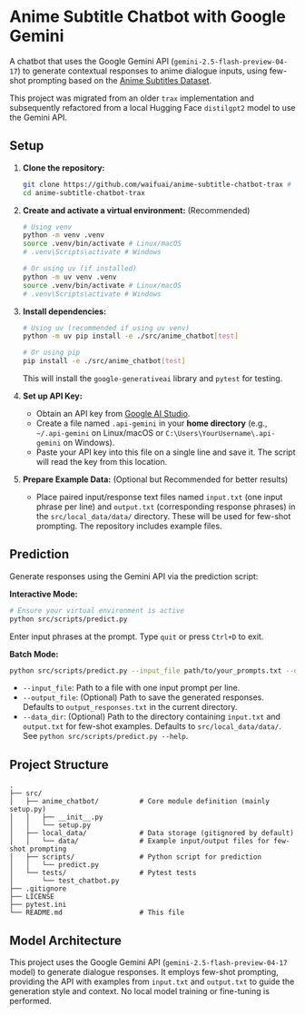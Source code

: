 # Anime Subtitle Chatbot with Google Gemini

A chatbot that uses the Google Gemini API (`gemini-2.5-flash-preview-04-17`) to generate contextual responses to anime dialogue inputs, using few-shot prompting based on the [Anime Subtitles Dataset](https://www.kaggle.com/jef1056/anime-subtitles).

This project was migrated from an older `trax` implementation and subsequently refactored from a local Hugging Face `distilgpt2` model to use the Gemini API.

## Setup

1.  **Clone the repository:**
    ```bash
    git clone https://github.com/waifuai/anime-subtitle-chatbot-trax # Or your repo URL
    cd anime-subtitle-chatbot-trax
    ```
2.  **Create and activate a virtual environment:** (Recommended)
    ```bash
    # Using venv
    python -m venv .venv
    source .venv/bin/activate # Linux/macOS
    # .venv\Scripts\activate # Windows

    # Or using uv (if installed)
    python -m uv venv .venv
    source .venv/bin/activate # Linux/macOS
    # .venv\Scripts\activate # Windows
    ```
3.  **Install dependencies:**
    ```bash
    # Using uv (recommended if using uv venv)
    python -m uv pip install -e ./src/anime_chatbot[test]

    # Or using pip
    pip install -e ./src/anime_chatbot[test]
    ```
    This will install the `google-generativeai` library and `pytest` for testing.

4.  **Set up API Key:**
    *   Obtain an API key from [Google AI Studio](https://aistudio.google.com/app/apikey).
    *   Create a file named `.api-gemini` in your **home directory** (e.g., `~/.api-gemini` on Linux/macOS or `C:\Users\YourUsername\.api-gemini` on Windows).
    *   Paste your API key into this file on a single line and save it. The script will read the key from this location.

5.  **Prepare Example Data:** (Optional but Recommended for better results)
    *   Place paired input/response text files named `input.txt` (one input phrase per line) and `output.txt` (corresponding response phrases) in the `src/local_data/data/` directory. These will be used for few-shot prompting. The repository includes example files.

## Prediction

Generate responses using the Gemini API via the prediction script:

**Interactive Mode:**
```bash
# Ensure your virtual environment is active
python src/scripts/predict.py
```
Enter input phrases at the prompt. Type `quit` or press `Ctrl+D` to exit.

**Batch Mode:**
```bash
python src/scripts/predict.py --input_file path/to/your_prompts.txt --output_file path/to/save_responses.txt
```
*   `--input_file`: Path to a file with one input prompt per line.
*   `--output_file`: (Optional) Path to save the generated responses. Defaults to `output_responses.txt` in the current directory.
*   `--data_dir`: (Optional) Path to the directory containing `input.txt` and `output.txt` for few-shot examples. Defaults to `src/local_data/data/`. See `python src/scripts/predict.py --help`.

## Project Structure

```
.
├── src/
│   ├── anime_chatbot/          # Core module definition (mainly setup.py)
│   │   ├── __init__.py
│   │   └── setup.py
│   ├── local_data/             # Data storage (gitignored by default)
│   │   └── data/               # Example input/output files for few-shot prompting
│   ├── scripts/                # Python script for prediction
│   │   └── predict.py
│   └── tests/                  # Pytest tests
│       └── test_chatbot.py
├── .gitignore
├── LICENSE
├── pytest.ini
└── README.md                   # This file
```

## Model Architecture

This project uses the Google Gemini API (`gemini-2.5-flash-preview-04-17` model) to generate dialogue responses. It employs few-shot prompting, providing the API with examples from `input.txt` and `output.txt` to guide the generation style and context. No local model training or fine-tuning is performed.